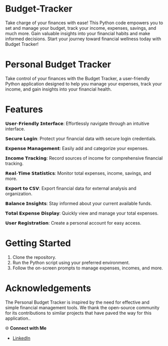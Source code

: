 # Budget-Tracker
Take charge of your finances with ease! This Python code empowers you to set and manage your budget, track your income, expenses, savings, and much more. Gain valuable insights into your financial habits and make informed decisions. Start your journey toward financial wellness today with Budget Tracker! 

# Personal Budget Tracker
Take control of your finances with the Budget Tracker, a user-friendly Python application designed to help you manage your expenses, track your income, and gain insights into your financial health.

# Features
𝗨𝘀𝗲𝗿-𝗙𝗿𝗶𝗲𝗻𝗱𝗹𝘆 𝗜𝗻𝘁𝗲𝗿𝗳𝗮𝗰𝗲: Effortlessly navigate through an intuitive interface.

𝗦𝗲𝗰𝘂𝗿𝗲 𝗟𝗼𝗴𝗶𝗻: Protect your financial data with secure login credentials.

𝗘𝘅𝗽𝗲𝗻𝘀𝗲 𝗠𝗮𝗻𝗮𝗴𝗲𝗺𝗲𝗻𝘁: Easily add and categorize your expenses.

𝗜𝗻𝗰𝗼𝗺𝗲 𝗧𝗿𝗮𝗰𝗸𝗶𝗻𝗴: Record sources of income for comprehensive financial tracking.

𝗥𝗲𝗮𝗹-𝗧𝗶𝗺𝗲 𝗦𝘁𝗮𝘁𝗶𝘀𝘁𝗶𝗰𝘀: Monitor total expenses, income, savings, and more.

𝗘𝘅𝗽𝗼𝗿𝘁 𝘁𝗼 𝗖𝗦𝗩: Export financial data for external analysis and organization.

𝗕𝗮𝗹𝗮𝗻𝗰𝗲 𝗜𝗻𝘀𝗶𝗴𝗵𝘁𝘀: Stay informed about your current available funds.

𝗧𝗼𝘁𝗮𝗹 𝗘𝘅𝗽𝗲𝗻𝘀𝗲 𝗗𝗶𝘀𝗽𝗹𝗮𝘆: Quickly view and manage your total expenses.

𝗨𝘀𝗲𝗿 𝗥𝗲𝗴𝗶𝘀𝘁𝗿𝗮𝘁𝗶𝗼𝗻: Create a personal account for easy access.

# Getting Started
1. Clone the repository.
2. Run the Python script using your preferred environment.
3. Follow the on-screen prompts to manage expenses, incomes, and more.

# Acknowledgements
The Personal Budget Tracker is inspired by the need for effective and simple financial management tools. We thank the open-source community for its contributions to similar projects that have paved the way for this application..

🌐 **Connect with Me**
- [LinkedIn](www.linkedin.com/in/md-azfar-alam)
